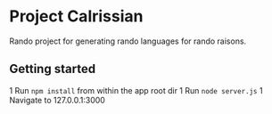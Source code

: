 # Project Calrissian
Rando project for generating rando languages for rando raisons.

## Getting started

1 Run `npm install` from within the app root dir
1 Run `node server.js`
1 Navigate to 127.0.0.1:3000

